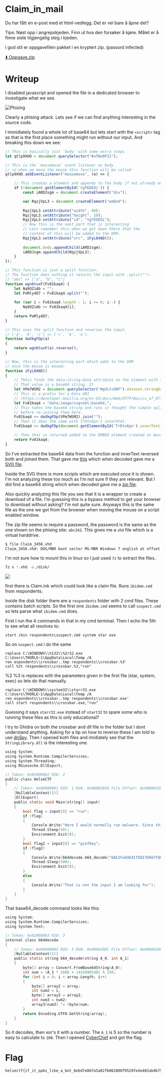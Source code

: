 # Claim_in_mail

Du har fått en e-post med et html-vedlegg. Det er vel bare å åpne det?

Tips: Nøst opp i angrepskjeden. Finn ut hva den forsøker å kjøre. Målet er å finne siste tilgjengelig steg i kjeden.

I god stil er oppgavefilen pakket i en kryptert zip. (passord infected)

[⬇️ Oppgave.zip](Oppgave.zip)

# Writeup

I disabled javascript and opened the file in a dedicated browser to investigate what we see.

![Phising](image.png)

Clearly a phising attack. Lets see if we can find anything interesting in the source code.

I immidiately found a whole lot of base64 but lets start with the `<script>` tag as that is the first place something might run without our input. And breaking this down we see:

```javascript
// This is basically just `body` with some extra steps
let qtlp9XHO = document.querySelector("#uTNo9PZ1"); 

// This is the `mousemove` event listener on body
// so when we move the mouse this function will be called
qtlp9XHO.addEventListener("mousemove", (e) => { 

    // This creates a element and appends to the body if not already exists.
    if (!document.getElementById('tgTEDEOi')) {
        const iARDJsgm = document.createElement("div");

        var RqzjVpL3 = document.createElement("embed");
        
        RqzjVpL3.setAttribute("width", 40);
        RqzjVpL3.setAttribute("height", 10);
        RqzjVpL3.setAttribute("id", "tgTEDEOi");
        // Now this is the next part that is interesting
        // Lets remember this when we get down there that the
        // content of this will be added to the DOM.
        RqzjVpL3.setAttribute("src", iFyL046D());
        
        document.body.appendChild(iARDJsgm);
        iARDJsgm.appendChild(RqzjVpL3);
    }
});

// This function is just a split function. 
// The function does nothing it returns the input with .split("").
// "abc" => ["a", "b", "c"]
function wgn6tuxF(Fv81kaq4) {
    let Nq9OZiAb = "";
    let PoMly4D7 = Fv81kaq4.split("");
    
    for (var i = Fv81kaq4.length - 1; i >= 0; i--) {
        Nq9OZiAb += Fv81kaq4[i];
    }
    return PoMly4D7;
}

// This uses the split function and reverses the input. 
// ['a', 'b', 'c'] => ['c', 'b', 'a'].
function dwXkgFDp(a)
{
    return wgn6tuxF(a).reverse();
}

// Now, this is the interesting part which adds to the DOM
// once the mouse is moved:
function iFyL046D()
{
    // Thhis finds the data-string-data attribute on the element with id gVLtcD0F
    // That value is a base64 string. It 
    let VPm7WSM2 = document.querySelector("#gVLtcD0F").dataset.stringData;
    // This is a prefix for a Data URI
    // (https://developer.mozilla.org/en-US/docs/Web/HTTP/Basics_of_HTTP/Data_URIs)
    let Fv81kaq4 = "data:image/svg+xml;base64,";
    // This takes the base64 string and runs it thought the simple split and reverse
    // before re-joining them here.
    Fv81kaq4 += dwXkgFDp(VPm7WSM2).join("");
    // Then it does the same with TrDtn6pn's innerhtml. 
    Fv81kaq4 += dwXkgFDp(document.getElementById('TrDtn6pn').innerText).join("");

    // Then that is returned added to the EMBED element created on mouse move.
    return Fv81kaq4;
}
```

So I've extracted the base64 data from the function and innerText reversed both and joined them. That gave me [this](embed_source.txt) which when decoded gave me a [SVG file](embed_source.svg).

Inside the SVG there is more scripts which are executed once it is shown. I'm not analyzing these too much as I'm not sure if they are relevant. But I did find a base64 string which when decoded gave me a [zip file](embed_source.zip).

Also quickly analyzing this file you see that it is a wrapper to create a download of a file. I'm guessing this is a bypass method to get your browser to download without asking? I'm not quite sure. Anyways this is the same file as the one we got from the browser when moving the mouse on a script enabled window.

The zip file seems to require a password, the password is the same as the one shown on the phising site: `abc242`. This gives me a `vhd` file which is a virtual harddrive. 

```bash
$ file Claim_3456.vhd 
Claim_3456.vhd: DOS/MBR boot sector MS-MBR Windows 7 english at offset 0x163 "Invalid partition table" at offset 0x17b "Error loading operating system" at offset 0x19a "Missing operating system", disk signature 0x23ebd659; partition 1 : ID=0xe, start-CHS (0x80,0,1), end-CHS (0x3ff,0,1), startsector 128, 6144 sectors
```

I'm not sure how to mount this in linux so I just used `7z` to extract the files.

```bash
7z x *.vhd -o./disk/
```

![](file-structure.png)

first there is Claim.ink which could look like a claim file. Runs `ibidem.cmd` from respondents.

Inside the disk folder there are a `respondents` folder with 2 cmd files. These contains batch scripts. So the first one `ibidem.cmd` seems to call `suspect.cmd` so lets parse what `ibidem.cmd` does.

First I run the 4 commands in that in my cmd terminal. Then I echo the 5th to see what all resolves to:

```
start /min respondents\suspect.cmd system star exe
```

So on `suspect.cmd` i do the same

```
replace C:\WINDOWS\\%132\\%2r32.exe C:\Users\THORLE~1\AppData\Local\Temp /A
ren espondents\\crossbar..tmp respondents\\crossbar.%3'
call %2t respondents\\crossbar.%3,"run"
```

%2 %3 is replaces with the parameters given in the first file (star, system, exec) so lets do that manually.

```
replace C:\WINDOWS\\system32\\starr32.exe C:\Users\THORLE~1\AppData\Local\Temp /A
ren espondents\\crossbar..tmp respondents\\crossbar.exe'
call start respondents\\crossbar.exe,"run"
```

Guessing it says `starr32.exe` instead of `start32` to spare some who is running these files as this is only educational?

I try to Ghidra on both the crossbar and dll file in the folder but I dont understand anything. Asking for a tip on how to reverse these I am told to use [dnSpy](https://github.com/dnSpy/dnSpy). Then I opened both files and imidiately see that the `StringLibrary.dll` is the interesting one.

```c
using System;
using System.Runtime.CompilerServices;
using System.Threading;
using RGiesecke.DllExport;

// Token: 0x02000002 RID: 2
public class HelseCTF
{
	// Token: 0x06000001 RID: 1 RVA: 0x00002050 File Offset: 0x00000250
	[NullableContext(1)]
	[DllExport]
	public static void Main(string[] input)
	{
		bool flag = input[0] == "run";
		if (flag)
		{
			Console.Write("Here I would normally run malware. Since this is a CTF I shall abstain");
			Thread.Sleep(50);
			Environment.Exit(0);
		}
		bool flag2 = input[0] == "giefKey";
		if (flag2)
		{
			Console.Write(b64decode.b64_decode("DAEIFwEHEAIfDQI7DRA7FQUPFzsIDQ8BOwU7BgsQO1IBBgBTAVxSAgVRBVxWAgZUUlZcVFQCXVFWXQIBAAFQVFYFBlAGU1FcUFFXAQFVUFFSVV1TU1FQBwVUUVVVUFEZ", 5));
			Thread.Sleep(500);
			Environment.Exit(0);
		}
		else
		{
			Console.Write("That is not the input I am looking for");
		}
	}
}
```

That base64_decode command looks like this:

```c
using System;
using System.Runtime.CompilerServices;
using System.Text;

// Token: 0x02000003 RID: 3
internal class b64decode
{
	// Token: 0x06000003 RID: 3 RVA: 0x000020DC File Offset: 0x000002DC
	[NullableContext(1)]
	public static string b64_decode(string A_0, int A_1)
	{
		byte[] array = Convert.FromBase64String(A_0);
		int num = (A_1 * 2686 + 1432990190) % 256;
		for (int i = 0; i < array.Length; i++)
		{
			byte[] array2 = array;
			int num2 = i;
			byte[] array3 = array2;
			int num3 = num2;
			array3[num3] ^= (byte)num;
		}
		return Encoding.UTF8.GetString(array);
	}
}
```

So it decodes, then xor's it with a number. The `A_1` is 5 so the number is easy to calculate to `100`. Then I opened [CyberChef](https://gchq.github.io/CyberChef/#recipe=From_Base64('A-Za-z0-9%2B/%3D',true,false)XOR(%7B'option':'Decimal','string':'100'%7D,'Standard',false)&input=REFFSUZ3RUhFQUlmRFFJN0RSQTdGUVVQRnpzSURROEJPd1U3QmdzUU8xSUJCZ0JUQVZ4U0FnVlJCVnhXQWdaVVVsWmNWRlFDWFZGV1hRSUJBQUZRVkZZRkJsQUdVMUZjVUZGWEFRRlZVRkZTVlYxVFUxRlFCd1ZVVVZWVlVGRVo) and got the flag.

# Flag

```
helsectf{if_it_qaks_like_a_bot_6ebd7e86fa5a82fb062800f9529fede402ab4b758453ee1456197754ca051145}
```